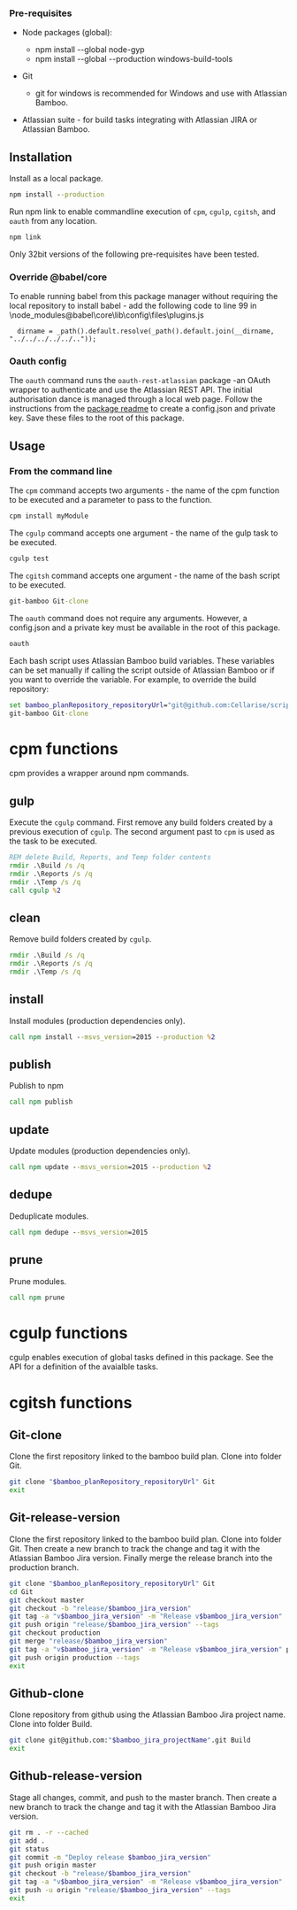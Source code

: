 ### Pre-requisites

  * Node packages (global):
    * npm install --global node-gyp
     * npm install --global --production windows-build-tools

  * Git
    * git for windows is recommended for Windows and use with Atlassian Bamboo.
  * Atlassian suite - for build tasks integrating with Atlassian JIRA or Atlassian Bamboo.

## Installation

Install as a local package.

```cmd
npm install --production
```

Run npm link to enable commandline execution of `cpm`, `cgulp`, `cgitsh`, and `oauth` from any location.

```cmd
npm link
```
Only 32bit versions of the following pre-requisites have been tested.

### Override @babel/core
To enable running babel from this package manager without requiring the local repository to install babel - 
add the following code to line 99 in \node_modules\@babel\core\lib\config\files\plugins.js
```
  dirname = _path().default.resolve(_path().default.join(__dirname, "../../../../../.."));
```

### Oauth config

The `oauth` command runs the `oauth-rest-atlassian` package -an OAuth wrapper to authenticate and use the Atlassian REST API. The initial authorisation dance is managed through a local web page.  Follow the instructions from the [package readme](https://www.npmjs.org/package/oauth-rest-atlassian) to create a config.json and private key.  Save these files to the root of this package.



## Usage

### From the command line

The `cpm` command accepts two arguments - the name of the cpm function to be executed and a parameter to pass to the function.

```cmd
cpm install myModule
```

The `cgulp` command accepts one argument - the name of the gulp task to be executed.

```cmd
cgulp test
```

The `cgitsh` command accepts one argument - the name of the bash script to be executed.

```cmd
git-bamboo Git-clone
```

The `oauth` command does not require any arguments.  However, a config.json and a private key must be available in the root of this package.

```cmd
oauth
```

Each bash script uses Atlassian Bamboo build variables.  These variables can be set manually if calling the script outside of Atlassian Bamboo or if you want to override the variable.  For example, to override the build repository:

```cmd
set bamboo_planRepository_repositoryUrl="git@github.com:Cellarise/script-git-bamboo.git"
git-bamboo Git-clone
```


# cpm functions

cpm provides a wrapper around npm commands.

## gulp

Execute the `cgulp` command. First remove any build folders created by a previous execution of `cgulp`. The second argument past to `cpm` is used as the task to be executed.

```bat
REM delete Build, Reports, and Temp folder contents
rmdir .\Build /s /q
rmdir .\Reports /s /q
rmdir .\Temp /s /q
call cgulp %2
```

## clean

Remove build folders created by `cgulp`.

```bat
rmdir .\Build /s /q
rmdir .\Reports /s /q
rmdir .\Temp /s /q
```

## install

Install modules (production dependencies only).

```bat
call npm install --msvs_version=2015 --production %2
```

## publish

Publish to npm

```bat
call npm publish
```

## update

Update modules (production dependencies only).

```bat
call npm update --msvs_version=2015 --production %2
```

## dedupe

Deduplicate modules.

```bat
call npm dedupe --msvs_version=2015
```

## prune

Prune modules.

```bat
call npm prune
```


# cgulp functions

cgulp enables execution of global tasks defined in this package. See the API for a definition of the avaialble tasks.



# cgitsh functions

## Git-clone

Clone the first repository linked to the bamboo build plan. Clone into folder Git.

```sh
git clone "$bamboo_planRepository_repositoryUrl" Git
exit
```

## Git-release-version

Clone the first repository linked to the bamboo build plan. Clone into folder Git. Then create a new branch to track the change and tag it with the Atlassian Bamboo Jira version. Finally merge the release branch into the production branch.

```sh
git clone "$bamboo_planRepository_repositoryUrl" Git
cd Git
git checkout master
git checkout -b "release/$bamboo_jira_version"
git tag -a "v$bamboo_jira_version" -m "Release v$bamboo_jira_version"
git push origin "release/$bamboo_jira_version" --tags
git checkout production
git merge "release/$bamboo_jira_version"
git tag -a "v$bamboo_jira_version" -m "Release v$bamboo_jira_version" production
git push origin production --tags
exit
```

## Github-clone

Clone repository from github using the Atlassian Bamboo Jira project name. Clone into folder Build.

```sh
git clone git@github.com:"$bamboo_jira_projectName".git Build
exit
```

## Github-release-version

Stage all changes, commit, and push to the master branch.  Then create a new branch to track the change and tag it with the Atlassian Bamboo Jira version.

```sh
git rm . -r --cached
git add .
git status
git commit -m "Deploy release $bamboo_jira_version"
git push origin master
git checkout -b "release/$bamboo_jira_version"
git tag -a "v$bamboo_jira_version" -m "Release v$bamboo_jira_version"
git push -u origin "release/$bamboo_jira_version" --tags
exit
```
